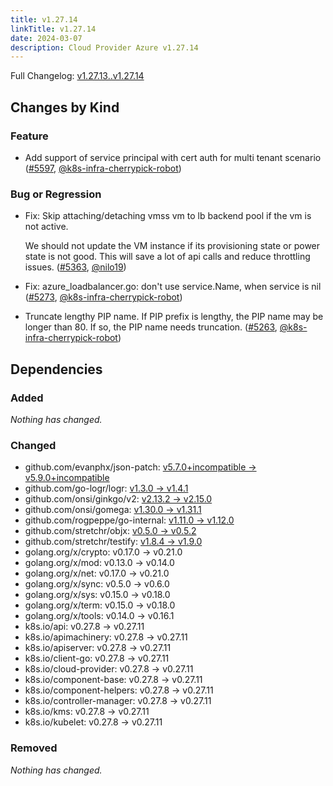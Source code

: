 ```yaml
---
title: v1.27.14
linkTitle: v1.27.14
date: 2024-03-07
description: Cloud Provider Azure v1.27.14
---
```

Full Changelog: [v1.27.13..v1.27.14](https://github.com/kubernetes-sigs/cloud-provider-azure/compare/v1.27.13...v1.27.14)

## Changes by Kind

### Feature

- Add support of service principal with cert auth for multi tenant scenario ([#5597](https://github.com/kubernetes-sigs/cloud-provider-azure/pull/5597), [@k8s-infra-cherrypick-robot](https://github.com/k8s-infra-cherrypick-robot))

### Bug or Regression

- Fix: Skip attaching/detaching vmss vm to lb backend pool if the vm is not active.
  
  We should not update the VM instance if its provisioning state or power state is not good. This will save a lot of api calls and reduce throttling issues. ([#5363](https://github.com/kubernetes-sigs/cloud-provider-azure/pull/5363), [@nilo19](https://github.com/nilo19))
- Fix: azure_loadbalancer.go: don't use service.Name, when service is nil ([#5273](https://github.com/kubernetes-sigs/cloud-provider-azure/pull/5273), [@k8s-infra-cherrypick-robot](https://github.com/k8s-infra-cherrypick-robot))
- Truncate lengthy PIP name. If PIP prefix is lengthy, the PIP name may be longer than 80. If so, the PIP name needs truncation. ([#5263](https://github.com/kubernetes-sigs/cloud-provider-azure/pull/5263), [@k8s-infra-cherrypick-robot](https://github.com/k8s-infra-cherrypick-robot))

## Dependencies

### Added
_Nothing has changed._

### Changed
- github.com/evanphx/json-patch: [v5.7.0+incompatible → v5.9.0+incompatible](https://github.com/evanphx/json-patch/compare/v5.7.0...v5.9.0)
- github.com/go-logr/logr: [v1.3.0 → v1.4.1](https://github.com/go-logr/logr/compare/v1.3.0...v1.4.1)
- github.com/onsi/ginkgo/v2: [v2.13.2 → v2.15.0](https://github.com/onsi/ginkgo/compare/v2.13.2...v2.15.0)
- github.com/onsi/gomega: [v1.30.0 → v1.31.1](https://github.com/onsi/gomega/compare/v1.30.0...v1.31.1)
- github.com/rogpeppe/go-internal: [v1.11.0 → v1.12.0](https://github.com/rogpeppe/go-internal/compare/v1.11.0...v1.12.0)
- github.com/stretchr/objx: [v0.5.0 → v0.5.2](https://github.com/stretchr/objx/compare/v0.5.0...v0.5.2)
- github.com/stretchr/testify: [v1.8.4 → v1.9.0](https://github.com/stretchr/testify/compare/v1.8.4...v1.9.0)
- golang.org/x/crypto: v0.17.0 → v0.21.0
- golang.org/x/mod: v0.13.0 → v0.14.0
- golang.org/x/net: v0.17.0 → v0.21.0
- golang.org/x/sync: v0.5.0 → v0.6.0
- golang.org/x/sys: v0.15.0 → v0.18.0
- golang.org/x/term: v0.15.0 → v0.18.0
- golang.org/x/tools: v0.14.0 → v0.16.1
- k8s.io/api: v0.27.8 → v0.27.11
- k8s.io/apimachinery: v0.27.8 → v0.27.11
- k8s.io/apiserver: v0.27.8 → v0.27.11
- k8s.io/client-go: v0.27.8 → v0.27.11
- k8s.io/cloud-provider: v0.27.8 → v0.27.11
- k8s.io/component-base: v0.27.8 → v0.27.11
- k8s.io/component-helpers: v0.27.8 → v0.27.11
- k8s.io/controller-manager: v0.27.8 → v0.27.11
- k8s.io/kms: v0.27.8 → v0.27.11
- k8s.io/kubelet: v0.27.8 → v0.27.11

### Removed
_Nothing has changed._
